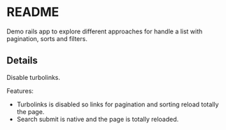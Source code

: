 # README

Demo rails app to explore different approaches for handle a list with pagination, sorts and filters.

## Details

Disable turbolinks.

Features:
- Turbolinks is disabled so links for pagination and sorting reload totally the page.
- Search submit is native and the page is totally reloaded.
